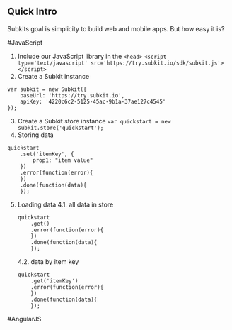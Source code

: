 Quick Intro
----
Subkits goal is simplicity to build web and mobile apps. But how easy it is?  

#JavaScript
1. Include our JavaScript library in the `<head>`
`<script type='text/javascript' src='https://try.subkit.io/sdk/subkit.js'></script>`
2. Create a Subkit instance
```
var subkit = new Subkit({
	baseUrl: 'https://try.subkit.io',
	apiKey: '4220c6c2-5125-45ac-9b1a-37ae127c4545'
});
```
3. Create a Subkit store instance
`var quickstart = new subkit.store('quickstart');`
4. Storing data
```
quickstart
	.set('itemKey', {
		prop1: "item value"
	})
	.error(function(error){
	})
	.done(function(data){
	});
```
5. Loading data
	4.1. all data in store
	```
	quickstart
		.get()
		.error(function(error){
		})
		.done(function(data){
		});
	```
	4.2. data by item key
	```
	quickstart
		.get('itemKey')
		.error(function(error){
		})
		.done(function(data){
		});
	```


#AngularJS
